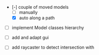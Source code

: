 - [-] couple of moved models
	- [ ] manually 
	- [x] auto along a path

- [ ] implement Model classes hierarchy

- [ ] add and adapt gui

- [ ] add raycaster to detect intersection with